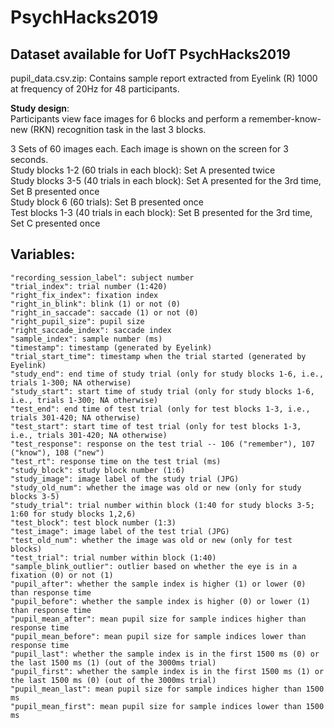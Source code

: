 # PsychHacks2019
## Dataset available for UofT PsychHacks2019

pupil_data.csv.zip: Contains sample report extracted from Eyelink (R) 1000 at frequency of 20Hz for 48 participants.

**Study design**:</br>
Participants view face images for 6 blocks and perform a remember-know-new (RKN) recognition task in the last 3 blocks.

3 Sets of 60 images each. Each image is shown on the screen for 3 seconds.</br>
Study blocks 1-2 (60 trials in each block): Set A presented twice</br>
Study blocks 3-5 (40 trials in each block): Set A presented for the 3rd time, Set B presented once</br>
Study block 6 (60 trials): Set B presented once</br>
Test blocks 1-3 (40 trials in each block): Set B presented for the 3rd time, Set C presented once</br>


## Variables:<br/>
```
"recording_session_label": subject number
"trial_index": trial number (1:420)
"right_fix_index": fixation index
"right_in_blink": blink (1) or not (0)
"right_in_saccade": saccade (1) or not (0)
"right_pupil_size": pupil size
"right_saccade_index": saccade index
"sample_index": sample number (ms)
"timestamp": timestamp (generated by Eyelink)
"trial_start_time": timestamp when the trial started (generated by Eyelink)
"study_end": end time of study trial (only for study blocks 1-6, i.e., trials 1-300; NA otherwise)
"study_start": start time of study trial (only for study blocks 1-6, i.e., trials 1-300; NA otherwise)
"test_end": end time of test trial (only for test blocks 1-3, i.e., trials 301-420; NA otherwise)
"test_start": start time of test trial (only for test blocks 1-3, i.e., trials 301-420; NA otherwise)
"test_response": response on the test trial -- 106 ("remember"), 107 ("know"), 108 ("new")
"test_rt": response time on the test trial (ms)
"study_block": study block number (1:6)
"study_image": image label of the study trial (JPG)
"study_old_num": whether the image was old or new (only for study blocks 3-5)
"study_trial": trial number within block (1:40 for study blocks 3-5; 1:60 for study blocks 1,2,6)
"test_block": test block number (1:3)
"test_image": image label of the test trial (JPG)
"test_old_num": whether the image was old or new (only for test blocks)
"test_trial": trial number within block (1:40)
"sample_blink_outlier": outlier based on whether the eye is in a fixation (0) or not (1)
"pupil_after": whether the sample index is higher (1) or lower (0) than response time
"pupil_before": whether the sample index is higher (0) or lower (1) than response time
"pupil_mean_after": mean pupil size for sample indices higher than response time
"pupil_mean_before": mean pupil size for sample indices lower than response time
"pupil_last": whether the sample index is in the first 1500 ms (0) or the last 1500 ms (1) (out of the 3000ms trial)
"pupil_first": whether the sample index is in the first 1500 ms (1) or the last 1500 ms (0) (out of the 3000ms trial)
"pupil_mean_last": mean pupil size for sample indices higher than 1500 ms
"pupil_mean_first": mean pupil size for sample indices lower than 1500 ms
```
